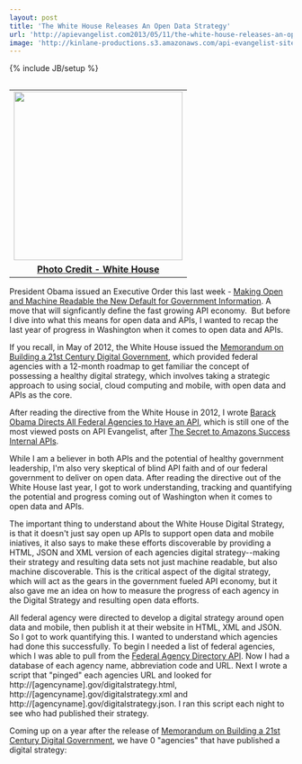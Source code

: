 ```yaml
---
layout: post
title: 'The White House Releases An Open Data Strategy'
url: 'http://apievangelist.com2013/05/11/the-white-house-releases-an-open-data-strategy/'
image: 'http://kinlane-productions.s3.amazonaws.com/api-evangelist-site/blog/obama-white-house-open-data.jpg'
---
```

{% include JB/setup %}
<table cellspacing="3" cellpadding="5" align="right">
     <tbody>
          <tr>
               <td align="center">
                    <img src="https://s3.amazonaws.com/kinlane-productions/federal-strategy/obama-white-house-open-data.jpg" border="0" width="300" />
               </td>
          </tr>
          <tr>
               <td align="center">
                    <strong><a href="http://www.flickr.com/photos/whitehouse/8638883692/" target="_blank">Photo Credit - White House</a></strong>
               </td>
          </tr>
     </tbody>
</table>
<p>
     President Obama issued an Executive Order this last week - <a href="http://www.whitehouse.gov/the-press-office/2013/05/09/executive-order-making-open-and-machine-readable-new-default-government-">Making Open and Machine Readable the New Default for Government Information</a>. A move that will signficantly define the fast growing API economy.  But before I dive into what this means for open data and APIs, I wanted to recap the last year of progress in Washington when it comes to open data and APIs.
</p>
<p>
     If you recall, in May of 2012, the White House issued the <a href="http://www.whitehouse.gov/sites/default/files/uploads/2012digital_mem_rel.pdf">Memorandum on Building a 21st Century Digital Government</a>, which provided federal agencies with a 12-month roadmap to get familiar the concept of possessing a healthy digital strategy, which involves taking a strategic approach to using social, cloud computing and mobile, with open data and APIs as the core.
</p>
<p>
     After reading the directive from the White House in 2012, I wrote <a href="http://apievangelist.com/2012/06/01/barak-obama-directs-all-federal-agencies-to-have-an-api/">Barack Obama Directs All Federal Agencies to Have an API</a>, which is still one of the most viewed posts on API Evangelist, after <a href="http://apievangelist.com/2012/01/12/the-secret-to-amazons-success-internal-apis/">The Secret to Amazons Success Internal APIs</a>.
</p>
<p>
     While I am a believer in both APIs and the potential of healthy government leadership, I'm also very skeptical of blind API faith and of our federal government to deliver on open data. After reading the directive out of the White House last year, I got to work understanding, tracking and quantifying the potential and progress coming out of Washington when it comes to open data and APIs.
</p>
<p>
     The important thing to understand about the White House Digital Strategy, is that it doesn't just say open up APIs to support open data and mobile iniatives, it also says to make these efforts discoverable by providing a HTML, JSON and XML version of each agencies digital strategy--making their strategy and resulting data sets not just machine readable, but also machine discoverable. This is the critical aspect of the digital strategy, which will act as the gears in the government fueled API economy, but it also gave me an idea on how to measure the progress of each agency in the Digital Strategy and resulting open data efforts.
</p>
<p>
     All federal agency were directed to develop a digital strategy around open data and mobile, then publish it at their website in HTML, XML and JSON. So I got to work quantifying this. I wanted to understand which agencies had done this successfully. To begin I needed a list of federal agencies, which I was able to pull from the <a href="http://www.usa.gov/About/developer-resources/federal-agency-directory/index.shtml" target="_blank">Federal Agency Directory API</a>. Now I had a database of each agency name, abbreviation code and URL. Next I wrote a script that "pinged" each agencies URL and looked for http://[agencyname].gov/digitalstrategy.html, http://[agencyname].gov/digitalstrategy.xml and http://[agencyname].gov/digitalstrategy.json. I ran this script each night to see who had published their strategy.
</p>
<p>
     Coming up on a year after the release of <a href="http://www.whitehouse.gov/the-press-office/2012/05/23/presidential-memorandum-building-21st-century-digital-government">Memorandum on Building a 21st Century Digital Government</a>, we have 0 "agencies" that have published a digital strategy:
</p>